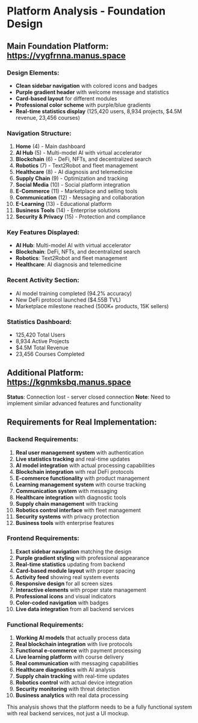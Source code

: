 # Platform Analysis - Foundation Design

## Main Foundation Platform: https://vygfrnna.manus.space

### **Design Elements:**
- **Clean sidebar navigation** with colored icons and badges
- **Purple gradient header** with welcome message and statistics
- **Card-based layout** for different modules
- **Professional color scheme** with purple/blue gradients
- **Real-time statistics display** (125,420 users, 8,934 projects, $4.5M revenue, 23,456 courses)

### **Navigation Structure:**
1. **Home** (4) - Main dashboard
2. **AI Hub** (5) - Multi-model AI with virtual accelerator
3. **Blockchain** (6) - DeFi, NFTs, and decentralized search
4. **Robotics** (7) - Text2Robot and fleet management
5. **Healthcare** (8) - AI diagnosis and telemedicine
6. **Supply Chain** (9) - Optimization and tracking
7. **Social Media** (10) - Social platform integration
8. **E-Commerce** (11) - Marketplace and selling tools
9. **Communication** (12) - Messaging and collaboration
10. **E-Learning** (13) - Educational platform
11. **Business Tools** (14) - Enterprise solutions
12. **Security & Privacy** (15) - Protection and compliance

### **Key Features Displayed:**
- **AI Hub**: Multi-model AI with virtual accelerator
- **Blockchain**: DeFi, NFTs, and decentralized search
- **Robotics**: Text2Robot and fleet management
- **Healthcare**: AI diagnosis and telemedicine

### **Recent Activity Section:**
- AI model training completed (94.2% accuracy)
- New DeFi protocol launched ($4.55B TVL)
- Marketplace milestone reached (500K+ products, 15K sellers)

### **Statistics Dashboard:**
- 125,420 Total Users
- 8,934 Active Projects
- $4.5M Total Revenue
- 23,456 Courses Completed

## Additional Platform: https://kgnmksbq.manus.space
**Status**: Connection lost - server closed connection
**Note**: Need to implement similar advanced features and functionality

## Requirements for Real Implementation:

### **Backend Requirements:**
1. **Real user management system** with authentication
2. **Live statistics tracking** and real-time updates
3. **AI model integration** with actual processing capabilities
4. **Blockchain integration** with real DeFi protocols
5. **E-commerce functionality** with product management
6. **Learning management system** with course tracking
7. **Communication system** with messaging
8. **Healthcare integration** with diagnostic tools
9. **Supply chain management** with tracking
10. **Robotics control interface** with fleet management
11. **Security systems** with privacy protection
12. **Business tools** with enterprise features

### **Frontend Requirements:**
1. **Exact sidebar navigation** matching the design
2. **Purple gradient styling** with professional appearance
3. **Real-time statistics** updating from backend
4. **Card-based module layout** with proper spacing
5. **Activity feed** showing real system events
6. **Responsive design** for all screen sizes
7. **Interactive elements** with proper state management
8. **Professional icons** and visual indicators
9. **Color-coded navigation** with badges
10. **Live data integration** from all backend services

### **Functional Requirements:**
1. **Working AI models** that actually process data
2. **Real blockchain integration** with live protocols
3. **Functional e-commerce** with payment processing
4. **Live learning platform** with course delivery
5. **Real communication** with messaging capabilities
6. **Healthcare diagnostics** with AI analysis
7. **Supply chain tracking** with real-time updates
8. **Robotics control** with actual device integration
9. **Security monitoring** with threat detection
10. **Business analytics** with real data processing

This analysis shows that the platform needs to be a fully functional system with real backend services, not just a UI mockup.

